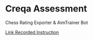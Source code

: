 # Creqa Assessment
Chess Rating Exporter & AimTrainer Bot

[Link Recorded Instruction](https://drive.google.com/file/d/1EkCj02y_ghvYg9Bu0gt4KfiaqdgJC72J/view?usp=sharing)
